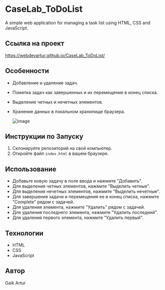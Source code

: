 # CaseLab_ToDoList
A simple web application for managing a task list using HTML, CSS and JavaScript.

## Ссылка на проект
https://webdevartur.github.io/CaseLab_ToDoList/

## Особенности

- Добавление и удаление задач.
- Пометка задач как завершенных и их перемещение в конец списка.
- Выделение четных и нечетных элементов.
- Хранение данных в локальном хранилище браузера.

  ![image](https://github.com/webDevArtur/CaseLab_ToDoList/assets/141954990/425f1a06-4913-4e8f-ae45-06706420c6b9)


## Инструкции по Запуску

1. Склонируйте репозиторий на свой компьютер.
2. Откройте файл `index.html` в вашем браузере.

## Использование

- Добавьте новую задачу в поле ввода и нажмите "Добавить".
- Для выделения четных элементов, нажмите "Выделить четные".
- Для выделения нечетных элементов, нажмите "Выделить нечетные".
- Для завершения задачи и перемещения ее в конец списка, нажмите "Complete" рядом с задачей.
- Для удаления элемента, нажмите "Удалить" рядом с задачей.
- Для удаления последнего элемента, нажмите "Удалить последний".
- Для удаления первого элемента, нажмите "Удалить первый".

## Технологии

- HTML
- CSS
- JavaScript

## Автор

Gaik Artur
